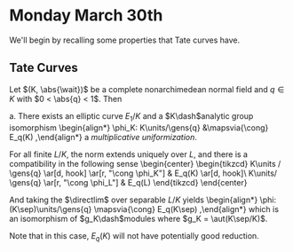 # Monday March 30th

We'll begin by recalling some properties that Tate curves have.

## Tate Curves

Let $(K, \abs{\wait})$ be a complete nonarchimedean normal field and $q\in K$ with $0 < \abs{q} < 1$.
Then

a. There exists an elliptic curve $E_1/K$ and a $K\dash$analytic group isomorphism
  \begin{align*}
  \phi_K: K\units/\gens{q} &\mapsvia{\cong} E_q(K)
  ,\end{align*}
  a *multiplicative uniformization*.

  For all finite $L/K$, the norm extends uniquely over $L$, and there is a compatibility in the following sense
  \begin{center}
  \begin{tikzcd}
  K\units / \gens{q} \ar[d, hook] \ar[r, "\cong \phi_K"] & E_q(K) \ar[d, hook]\\
  K\units/ \gens{q} \ar[r, "\cong \phi_L"] & E_q(L)
  \end{tikzcd}
  \end{center}

  And taking the $\directlim$ over separable $L/K$ yields
  \begin{align*}
  \phi: (K\sep)\units/\gens{q} \mapsvia{\cong} E_q(K\sep)
  ,\end{align*}
  which is an isomorphism of $g_K\dash$modules where $g_K = \aut(K\sep/K)$.

  Note that in this case, $E_q(K)$ will not have potentially good reduction.
